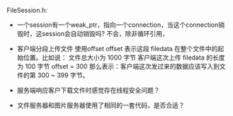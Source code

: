 FileSession.h:

* 一个session有一个weak_ptr，指向一个connection，当这个connection销毁时，这session会自动销毁吗?
不会，除非循环引用，

* 客户端分段上传文件
使用offset
offset 表示这段 filedata 在整个文件中的起始位置。比如说：
文件总大小为 1000 字节
客户端这次上传 filedata 的长度为 100 字节
offset = 300
那么表示：客户端这次发过来的数据应该写入到文件的第 300 ~ 399 字节。

* 服务端响应客户下载文件时感觉存在线程安全问题？

* 文件服务器和图片服务器使用了相同的一套代码，是否合适？